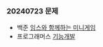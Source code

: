 ### 20240723 문제
- 백준
[임스와 함께하는 미니게임](https://www.acmicpc.net/problem/25757)
- 프로그래머스
[기능개발](https://school.programmers.co.kr/learn/courses/30/lessons/42586)
